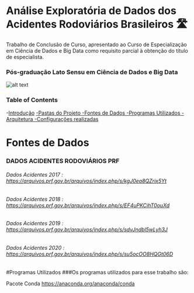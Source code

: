 # Análise Exploratória de Dados dos Acidentes Rodoviários Brasileiros 🛣

Trabalho de Conclusão de Curso, apresentado ao Curso de Especialização em Ciência de Dados e Big Data como requisito parcial à obtenção do título de especialista.

### Pós-graduação Lato Sensu em Ciência de Dados e Big Data
![alt text](https://whatsrel.com.br/wp-content/uploads/2019/06/puc-minas.png)


### Table of Contents

-[Introdução](#)
       [-Pastas do Projeto
       -Fontes de Dados
       -Programas Utilizados
       -Arquitetura
       -Configurações realizadas](#)


# Fontes de Dados

### DADOS ACIDENTES RODOVIÁRIOS PRF
###### Dados Acidentes 2017 : https://arquivos.prf.gov.br/arquivos/index.php/s/kgJ0ea8QZrix5Yt
###### Dados Acidentes 2018 : https://arquivos.prf.gov.br/arquivos/index.php/s/EF4uPKCihT0ouXd
###### Dados Acidentes 2019 : https://arquivos.prf.gov.br/arquivos/index.php/s/sdvJndbl5wLyh3J
###### Dados Acidentes 2020 : https://arquivos.prf.gov.br/arquivos/index.php/s/su5ocOO8HQGt06D

#Programas Utilizados
###Os programas utilizados para esse trabalho são:

Pacote Conda https://anaconda.org/anaconda/conda


